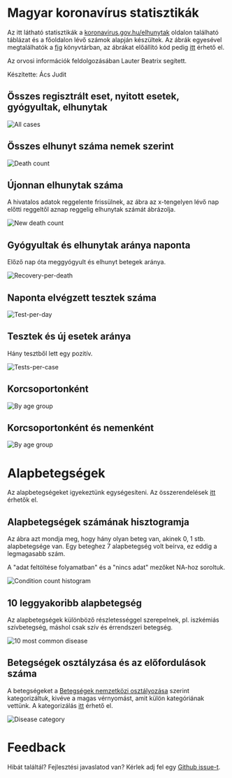 # Magyar koronavírus statisztikák

Az itt látható statisztikák a [koronavirus.gov.hu/elhunytak](https://koronavirus.gov.hu/elhunytak) oldalon található táblázat és a főoldalon lévő számok alapján készültek.
Az ábrák egyesével megtalálhatók a [fig](fig) könyvtárban, az ábrákat előállító kód pedig [itt](hungary_analysis.ipynb) érhető el.

Az orvosi információk feldolgozásában Lauter Beatrix segített.

Készítette: Ács Judit

## Összes regisztrált eset, nyitott esetek, gyógyultak, elhunytak

![All cases](fig/line_all.png)

## Összes elhunyt száma nemek szerint

![Death count](fig/line_death_count.png)

## Újonnan elhunytak száma

A hivatalos adatok reggelente frissülnek, az ábra az x-tengelyen lévő nap előtti reggeltől aznap reggelig elhunytak számát ábrázolja.

![New death count](fig/line_new_deaths.png)

## Gyógyultak és elhunytak aránya naponta

Előző nap óta meggyógyult és elhunyt betegek aránya.

![Recovery-per-death](fig/line_recovered_per_death.png)

## Naponta elvégzett tesztek száma

![Test-per-day](fig/line_tests_per_day.png)

## Tesztek és új esetek aránya

Hány tesztből lett egy pozitív.

![Tests-per-case](fig/line_test_per_case.png)

## Korcsoportonként

![By age group](fig/bar_death_by_age_group.png)

## Korcsoportonként és nemenként

![By age group](fig/bar_death_by_age_group_and_gender.png)

# Alapbetegségek

Az alapbetegségeket igyekeztünk egységesíteni.
Az összerendelések [itt](name_mapping.tsv) érhetők el.

## Alapbetegségek számának hisztogramja

Az ábra azt mondja meg, hogy hány olyan beteg van, akinek 0, 1 stb. alapbetegsége van.
Egy beteghez 7 alapbetegség volt beírva, ez eddig a legmagasabb szám.

A "adat feltöltése folyamatban" és a "nincs adat" mezőket NA-hoz soroltuk.

![Condition count histogram](fig/condition_histogram.png)

## 10 leggyakoribb alapbetegség

Az alapbetegségek különböző részletességgel szerepelnek, pl. iszkémiás szívbetegség, máshol csak szív és érrendszeri betegség.

![10 most common disease](fig/bar_most_common_diseases.png)

## Betegségek osztályzása és az előfordulások száma

A betegségeket a [Betegségek nemzetközi osztályozása](https://hu.wikipedia.org/wiki/Betegs%C3%A9gek_nemzetk%C3%B6zi_oszt%C3%A1lyoz%C3%A1sa) szerint kategorizáltuk, kivéve a magas vérnyomást, amit külön kategóriának vettünk.
A kategorizálás [itt](categories.tsv) érhető el.

![Disease category](fig/bar_icd.png)

# Feedback

Hibát találtál? Fejlesztési javaslatod van? Kérlek adj fel egy [Github issue-t](https://github.com/juditacs/koronavirus/issues).

